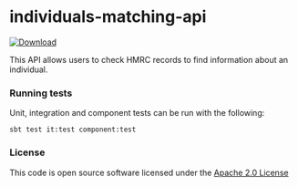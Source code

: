 # individuals-matching-api

[ ![Download](https://api.bintray.com/packages/hmrc/releases/individuals-matching-api/images/download.svg) ](https://bintray.com/hmrc/releases/individuals-matching-api/_latestVersion)

This API allows users to check HMRC records to find information about an individual.

### Running tests

Unit, integration and component tests can be run with the following:

    sbt test it:test component:test

### License

This code is open source software licensed under the [Apache 2.0 License]("http://www.apache.org/licenses/LICENSE-2.0.html")